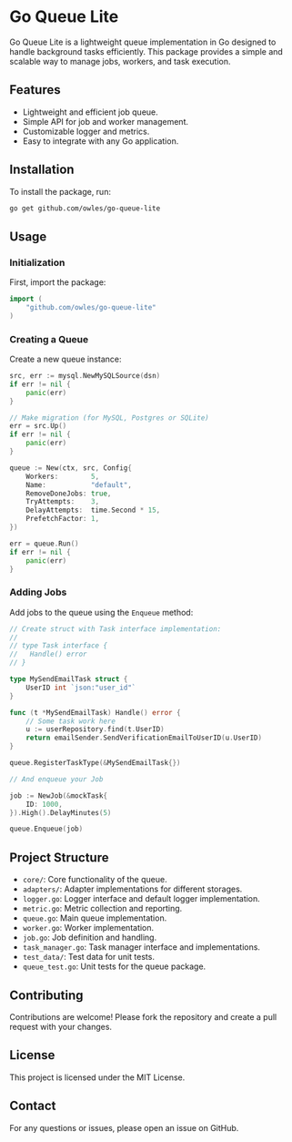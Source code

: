 # Go Queue Lite

Go Queue Lite is a lightweight queue implementation in Go designed to handle background tasks efficiently. This package provides a simple and scalable way to manage jobs, workers, and task execution.

## Features

- Lightweight and efficient job queue.
- Simple API for job and worker management.
- Customizable logger and metrics.
- Easy to integrate with any Go application.

## Installation

To install the package, run:

```bash
go get github.com/owles/go-queue-lite
```

## Usage

### Initialization

First, import the package:

```go
import (
    "github.com/owles/go-queue-lite"
)
```

### Creating a Queue

Create a new queue instance:

```go
src, err := mysql.NewMySQLSource(dsn)
if err != nil {
    panic(err)
}

// Make migration (for MySQL, Postgres or SQLite)
err = src.Up()
if err != nil {
    panic(err)
}

queue := New(ctx, src, Config{
    Workers:        5,
    Name:           "default",
    RemoveDoneJobs: true,
    TryAttempts:    3,
    DelayAttempts:  time.Second * 15,
    PrefetchFactor: 1,
})

err = queue.Run()
if err != nil {
    panic(err)
}
```

### Adding Jobs

Add jobs to the queue using the `Enqueue` method:

```go
// Create struct with Task interface implementation:
//
// type Task interface {
//   Handle() error
// }

type MySendEmailTask struct {
    UserID int `json:"user_id"`
}

func (t *MySendEmailTask) Handle() error {
	// Some task work here
	u := userRepository.find(t.UserID)
	return emailSender.SendVerificationEmailToUserID(u.UserID)
}

queue.RegisterTaskType(&MySendEmailTask{})

// And enqueue your Job

job := NewJob(&mockTask{
    ID: 1000,
}).High().DelayMinutes(5)

queue.Enqueue(job)
```

## Project Structure

- `core/`: Core functionality of the queue.
- `adapters/`: Adapter implementations for different storages.
- `logger.go`: Logger interface and default logger implementation.
- `metric.go`: Metric collection and reporting.
- `queue.go`: Main queue implementation.
- `worker.go`: Worker implementation.
- `job.go`: Job definition and handling.
- `task_manager.go`: Task manager interface and implementations.
- `test_data/`: Test data for unit tests.
- `queue_test.go`: Unit tests for the queue package.

## Contributing

Contributions are welcome! Please fork the repository and create a pull request with your changes.

## License

This project is licensed under the MIT License.

## Contact

For any questions or issues, please open an issue on GitHub.

